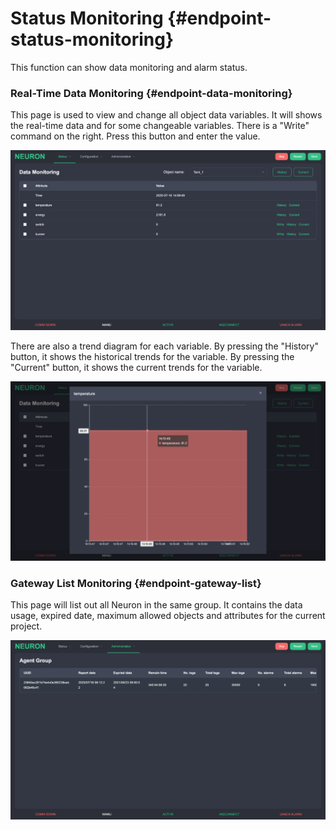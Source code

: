 # Status Monitoring {#endpoint-status-monitoring}

This function can show data monitoring and alarm status.

### Real-Time Data Monitoring {#endpoint-data-monitoring}

This page is used to view and change all object data variables. It will shows the real-time data and for some changeable variables. There is a &quot;Write&quot; command on the right. Press this button and enter the value.

![](./assets/data-monitoring-1.png)

There are also a trend diagram for each variable. By pressing the &quot;History&quot; button, it shows the historical trends for the variable. By pressing the &quot;Current&quot; button, it shows the current trends for the variable.

![](./assets/data-monitoring-2.png)

### Gateway List Monitoring {#endpoint-gateway-list}

This page will list out all Neuron in the same group. It contains the data usage, expired date, maximum allowed objects and attributes for the current project.

![](./assets/gateway-list.png)
